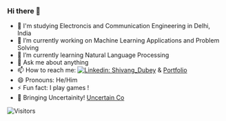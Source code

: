 ### Hi there 👋

- 🎂 I'm studying Electroncis and Communication Engineering in Delhi, India
- 🔭 I’m currently working on Machine Learning Applications and Problem Solving
- 🌱 I’m currently learning Natural Language Processing
- 💬 Ask me about anything
- 📫 How to reach me: [![Linkedin: Shivang_Dubey](https://img.shields.io/badge/-Shivang_Dubey-blue?style=flat-square&logo=Linkedin&logoColor=white&link=https://www.linkedin.com/in/shivangdubey8/)](https://www.linkedin.com/in/shivangdubey8/) & [Portfolio](https://shivangdubey.github.io/)
- 😄 Pronouns: He/Him
- ⚡ Fun fact: I play games ! 
- 🤿 Bringing Uncertainity! [Uncertain Co](https://www.linkedin.com/company/uncertain-co)


![Visitors](https://visitor-badge.laobi.icu/badge?page_id=shivangdubey.visitor-badge)



